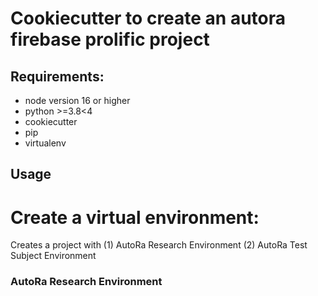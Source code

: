 # Cookiecutter to create an autora firebase prolific project

## Requirements:

- node version 16 or higher
- python >=3.8<4
- cookiecutter
- pip
- virtualenv

## Usage

# Create a virtual environment:



Creates a project with
(1) AutoRa Research Environment
(2) AutoRa Test Subject Environment

### AutoRa Research Environment


